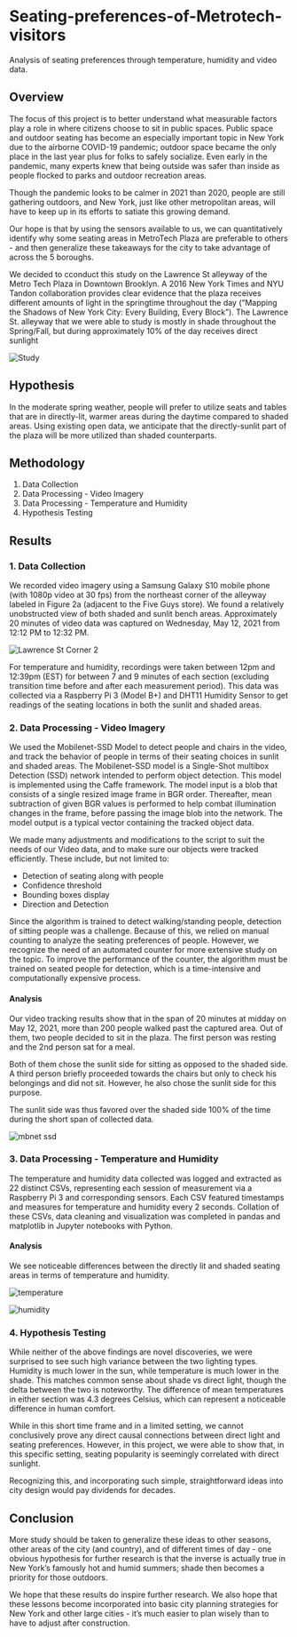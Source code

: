 # Seating-preferences-of-Metrotech-visitors
Analysis of seating preferences through temperature, humidity and video data.


## Overview


The focus of this project is to better understand what measurable factors play a role in where citizens choose to sit in public spaces. Public space and outdoor seating has become an especially important topic in New York due to the airborne COVID-19 pandemic; outdoor space became the only place in the last year plus for folks to safely socialize. Even early in the pandemic, many experts knew that being outside was safer than inside as people flocked to parks and outdoor recreation areas. 

Though the pandemic looks to be calmer in 2021 than 2020, people are still gathering outdoors, and New York, just like other metropolitan areas, will have to keep up in its efforts to satiate this growing demand. 

Our hope is that by using the sensors available to us, we can quantitatively identify why some seating areas in MetroTech Plaza are preferable to others - and then generalize these takeaways for the city to take advantage of across the 5 boroughs.

We decided to cconduct this study on the Lawrence St alleyway of the Metro Tech Plaza in Downtown Brooklyn. A 2016 New York Times and NYU Tandon collaboration provides clear evidence that the plaza receives different amounts of light in the springtime throughout the day (“Mapping the Shadows of New York City: Every Building, Every Block”). The Lawrence St. alleyway that we were able to study is mostly in shade throughout the Spring/Fall, but during approximately 10% of the day receives direct sunlight


![Study](https://user-images.githubusercontent.com/78453405/218828955-2b99713d-2c91-47eb-b3dc-137c0566b4a2.png)


## Hypothesis

In the moderate spring weather, people will prefer to utilize seats and tables that are in directly-lit, warmer areas during the daytime compared to shaded areas. Using existing open data, we anticipate that the directly-sunlit part of the plaza will be more utilized than shaded counterparts.


## Methodology

1. Data Collection
2. Data Processing - Video Imagery
3. Data Processing - Temperature and Humidity
4. Hypothesis Testing


## Results 


### 1. Data Collection

We recorded video imagery using a Samsung Galaxy S10 mobile phone (with 1080p video at 30 fps) from the northeast corner of the alleyway labeled in Figure 2a (adjacent to the Five Guys store). We found a relatively unobstructed view of both shaded and sunlit bench areas. Approximately 20 minutes of video data was captured on Wednesday, May 12, 2021 from 12:12 PM  to 12:32 PM.  


![Lawrence St Corner 2](https://user-images.githubusercontent.com/78453405/218829137-fa96870b-ee96-45fd-beda-3fe5a5976243.png)


For temperature and humidity, recordings were taken between 12pm and 12:39pm (EST) for between 7 and 9 minutes of each section (excluding transition time before and after each measurement period). This data was collected via a Raspberry Pi 3 (Model B+) and DHT11 Humidity Sensor to get readings of the seating locations in both the sunlit and shaded areas.


### 2. Data Processing - Video Imagery


We used the Mobilenet-SSD Model to detect people and chairs in the video, and track the behavior of people in terms of their seating choices in sunlit and shaded areas. The Mobilenet-SSD model is a Single-Shot multibox Detection (SSD) network intended to perform object detection. This model is implemented using the Caffe framework. The model input is a blob that consists of a single resized image frame in BGR order. Thereafter, mean subtraction of given BGR values is performed to help combat illumination changes in the frame, before passing the image blob into the network. The model output is a typical vector containing the tracked object data. 


We made many adjustments and modifications to the script to suit the needs of our Video data, and to make sure our objects were tracked efficiently. These include, but not limited to:
- Detection of seating along with people
- Confidence threshold
- Bounding boxes display
- Direction and Detection


Since the algorithm is trained to detect walking/standing people, detection of sitting people was a challenge. Because of this, we relied on manual counting to analyze the seating preferences of people. However, we recognize the need of an automated counter for more extensive study on the topic. To improve the performance of the counter, the algorithm must be trained on seated people for detection, which is a time-intensive and computationally expensive process.


#### Analysis

Our video tracking results show that in the span of 20 minutes at midday on May 12, 2021, more than 200 people walked past the captured area. Out of them, two people decided to sit in the plaza. The first person was resting and the 2nd person sat for a meal.

Both of them chose the sunlit side for sitting as opposed to the shaded side. A third person briefly proceeded towards the chairs but only to check his belongings and did not sit. However, he also chose the sunlit side for this purpose.

The sunlit side was thus favored over the shaded side 100% of the time during the short span of collected data. 


![mbnet ssd](https://user-images.githubusercontent.com/78453405/218831213-04c390aa-4d05-482a-a359-7850ba3de90b.png)


### 3. Data Processing - Temperature and Humidity


The temperature and humidity data collected was logged and extracted as 22 distinct CSVs, representing each session of measurement via a Raspberry Pi 3 and corresponding sensors. Each CSV featured timestamps and measures for temperature and humidity every 2 seconds. Collation of these CSVs, data cleaning and visualization was completed in pandas and matplotlib in Jupyter notebooks with Python.


#### Analysis

We see noticeable differences between the directly lit and shaded seating areas in terms of temperature and humidity.

![temperature](https://user-images.githubusercontent.com/78453405/218834011-1fab12b9-b51c-440b-b8a9-d45fbe614e34.png "Temperature Measurements - Sun (Blue) vs Shade (Orange)") 


![humidity](https://user-images.githubusercontent.com/78453405/218834497-61f2335a-e391-4876-8379-0f70f3a00e27.png "Humidity Measurements - Sun (Blue) vs Shade (Orange)") 


### 4. Hypothesis Testing


While neither of the above findings are novel discoveries, we were surprised to see such high variance between the two lighting types. Humidity is much lower in the sun, while temperature is much lower in the shade. This matches common sense about shade vs direct light, though the delta between the two is noteworthy. The difference of mean temperatures in either section was 4.3 degrees Celsius, which can represent a noticeable difference in human comfort.


While in this short time frame and in a limited setting, we cannot conclusively prove any direct causal connections between direct light and seating preferences. However, in this project, we were able to show that, in this specific setting, seating popularity is seemingly correlated with direct sunlight. 

Recognizing this, and incorporating such simple, straightforward ideas into city design would pay dividends for decades.


## Conclusion


More study should be taken to generalize these ideas to other seasons, other areas of the city (and country), and of different times of day - one obvious hypothesis for further research is that the inverse is actually true in New York’s famously hot and humid summers; shade then becomes a priority for those outdoors.

We hope that these results do inspire further research. We also hope that these lessons become incorporated into basic city planning strategies for New York and other large cities - it’s much easier to plan wisely than to have to adjust after construction. 
